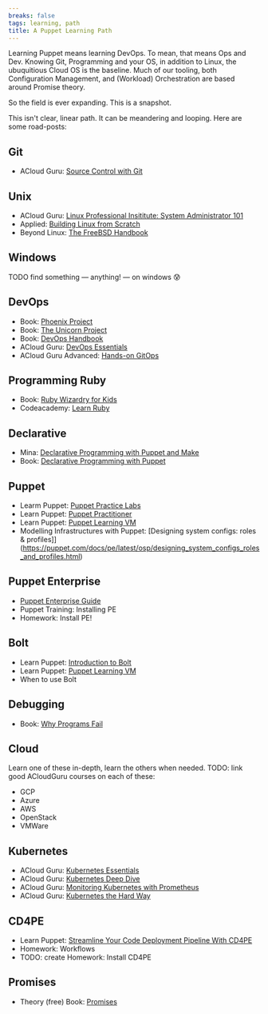 ```yaml
---
breaks: false
tags: learning, path
title: A Puppet Learning Path
---
```


Learning Puppet means learning DevOps. To mean, that means Ops and Dev.
Knowing Git, Programming and your OS, in addition to Linux, the ubuquitious Cloud OS is the baseline.
Much of our tooling, both Configuration Management, and (Workload) Orchestration are based around Promise theory.

So the field is ever expanding.
This is a snapshot.

This isn't clear, linear path. It can be meandering and looping. Here are some road-posts:

## Git

- ACloud Guru: [Source Control with Git](https://learn.acloud.guru/course/104ff5d6-39c0-4116-b597-4d1bce0b8081/overview)

## Unix

- ACloud Guru: [Linux Professional Insititute: System Administrator 101](https://learn.acloud.guru/course/8759d783-6e59-4000-8005-29397540f6c6/overview)
- Applied: [Building Linux from Scratch](https://linuxfromscratch.org/lfs/read.html)
- Beyond Linux: [The FreeBSD Handbook](https://docs.freebsd.org/en/books/handbook/)

## Windows

TODO find something — anything! — on windows 😰

## DevOps

- Book: [Phoenix Project](https://itrevolution.com/the-phoenix-project/)
- Book: [The Unicorn Project](https://itrevolution.com/the-unicorn-project/)
- Book: [DevOps Handbook](https://itrevolution.com/the-devops-handbook/)
- ACloud Guru: [DevOps Essentials](https://learn.acloud.guru/course/a9b44e15-6b47-4fc7-b6f1-62af794bb825/overview)
- ACloud Guru Advanced: [Hands-on GitOps](https://learn.acloud.guru/course/7174b900-cf14-45e9-8f42-52f153e00857/overview)

## Programming Ruby

- Book: [Ruby Wizardry for Kids](https://nostarch.com/rubywizardry)
- Codeacademy: [Learn Ruby](https://www.codecademy.com/learn/learn-ruby)

## Declarative

- Mina: [Declarative Programming with Puppet and Make](https://github.com/puppetlabs/learn-to-be-a-puppet-engineer/tree/main/declarative)
- Book: [Declarative Programming with Puppet](https://www.oreilly.com/library/view/learning-puppet-4/9781491907993/ch01.html)

## Puppet

- Learm Puppet: [Puppet Practice Labs](https://learn.puppet.com/practicelabcatalog)
- Learn Puppet: [Puppet Practitioner](https://learn.puppet.com/instructor-led-training/puppet-practitioner)
- Learn Puppet: [Puppet Learning VM](https://puppet.com/try-puppet/puppet-learning-vm/)
- Modelling Infrastructures with Puppet: [Designing system configs: roles & profiles]](https://puppet.com/docs/pe/latest/osp/designing_system_configs_roles_and_profiles.html)

## Puppet Enterprise

- [Puppet Enterprise Guide](https://puppet-enterprise-guide.com/)
- Puppet Training: Installing PE
- Homework: Install PE!

## Bolt

- Learn Puppet: [Introduction to Bolt](https://learn.puppet.com/course/puppet-orchestration-bolt-and-tasks)
- Learn Puppet: [Puppet Learning VM](https://puppet.com/try-puppet/puppet-learning-vm/)
- When to use Bolt


## Debugging

- Book: [Why Programs Fail](https://www.sciencedirect.com/book/9781558608665/why-programs-fail)

## Cloud

Learn one of these in-depth, learn the others when needed. TODO: link good ACloudGuru courses on each of these:

- GCP
- Azure
- AWS
- OpenStack
- VMWare

## Kubernetes

- ACloud Guru: [Kubernetes Essentials](https://learn.acloud.guru/course/2e0bad96-a602-4c91-9da2-e757d32abb8f/overview)
- ACloud Guru: [Kubernetes Deep Dive](https://learn.acloud.guru/course/kubernetes-deep-dive/overview)
- ACloud Guru: [Monitoring Kubernetes with Prometheus](https://learn.acloud.guru/learning-path/cloud-adjacent-devops#:~:text=Monitoring%20Kubernetes%20With,5%3A00%3A00)
- ACloud Guru: [Kubernetes the Hard Way](https://learn.acloud.guru/course/8832e727-9101-4785-8ea6-e8057ad62f69/overview)


## CD4PE

- Learn Puppet: [ Streamline Your Code Deployment Pipeline With CD4PE](https://learn.puppet.com/course/streamline-your-code-deployment-pipeline-with-cd4pe)
- Homework: Workflows
- TODO: create Homework: Install CD4PE

## Promises

- Theory (free) Book: [Promises](http://markburgess.org/promises.html)